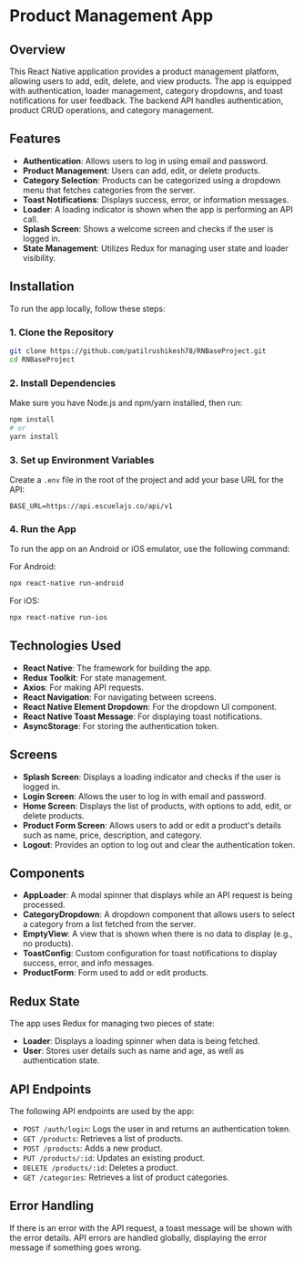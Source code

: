 
# Product Management App

## Overview
This React Native application provides a product management platform, allowing users to add, edit, delete, and view products. The app is equipped with authentication, loader management, category dropdowns, and toast notifications for user feedback. The backend API handles authentication, product CRUD operations, and category management.

## Features
- **Authentication**: Allows users to log in using email and password.
- **Product Management**: Users can add, edit, or delete products.
- **Category Selection**: Products can be categorized using a dropdown menu that fetches categories from the server.
- **Toast Notifications**: Displays success, error, or information messages.
- **Loader**: A loading indicator is shown when the app is performing an API call.
- **Splash Screen**: Shows a welcome screen and checks if the user is logged in.
- **State Management**: Utilizes Redux for managing user state and loader visibility.

## Installation

To run the app locally, follow these steps:

### 1. Clone the Repository
```bash
git clone https://github.com/patilrushikesh78/RNBaseProject.git
cd RNBaseProject
```

### 2. Install Dependencies
Make sure you have Node.js and npm/yarn installed, then run:
```bash
npm install
# or
yarn install
```

### 3. Set up Environment Variables
Create a `.env` file in the root of the project and add your base URL for the API:
```env
BASE_URL=https://api.escuelajs.co/api/v1
```

### 4. Run the App
To run the app on an Android or iOS emulator, use the following command:

For Android:
```bash
npx react-native run-android
```

For iOS:
```bash
npx react-native run-ios
```

## Technologies Used
- **React Native**: The framework for building the app.
- **Redux Toolkit**: For state management.
- **Axios**: For making API requests.
- **React Navigation**: For navigating between screens.
- **React Native Element Dropdown**: For the dropdown UI component.
- **React Native Toast Message**: For displaying toast notifications.
- **AsyncStorage**: For storing the authentication token.

## Screens
- **Splash Screen**: Displays a loading indicator and checks if the user is logged in.
- **Login Screen**: Allows the user to log in with email and password.
- **Home Screen**: Displays the list of products, with options to add, edit, or delete products.
- **Product Form Screen**: Allows users to add or edit a product's details such as name, price, description, and category.
- **Logout**: Provides an option to log out and clear the authentication token.

## Components
- **AppLoader**: A modal spinner that displays while an API request is being processed.
- **CategoryDropdown**: A dropdown component that allows users to select a category from a list fetched from the server.
- **EmptyView**: A view that is shown when there is no data to display (e.g., no products).
- **ToastConfig**: Custom configuration for toast notifications to display success, error, and info messages.
- **ProductForm**: Form used to add or edit products.

## Redux State
The app uses Redux for managing two pieces of state:
- **Loader**: Displays a loading spinner when data is being fetched.
- **User**: Stores user details such as name and age, as well as authentication state.

## API Endpoints
The following API endpoints are used by the app:

- `POST /auth/login`: Logs the user in and returns an authentication token.
- `GET /products`: Retrieves a list of products.
- `POST /products`: Adds a new product.
- `PUT /products/:id`: Updates an existing product.
- `DELETE /products/:id`: Deletes a product.
- `GET /categories`: Retrieves a list of product categories.

## Error Handling
If there is an error with the API request, a toast message will be shown with the error details. API errors are handled globally, displaying the error message if something goes wrong.
